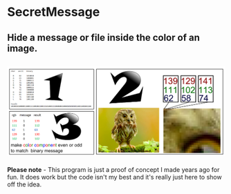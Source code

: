 # SecretMessage
Hide a message or file inside the color of an image.
-----------------------------------
![program steps](https://github.com/seanmchughinfo/SecretMessage/blob/master/SecretMessage/secretmessagesteps.png)
-----------------------------------
**Please note** -  This program is just a proof of concept I made years ago for fun. It does work but the code isn't my best and it's really just here to show off the idea.